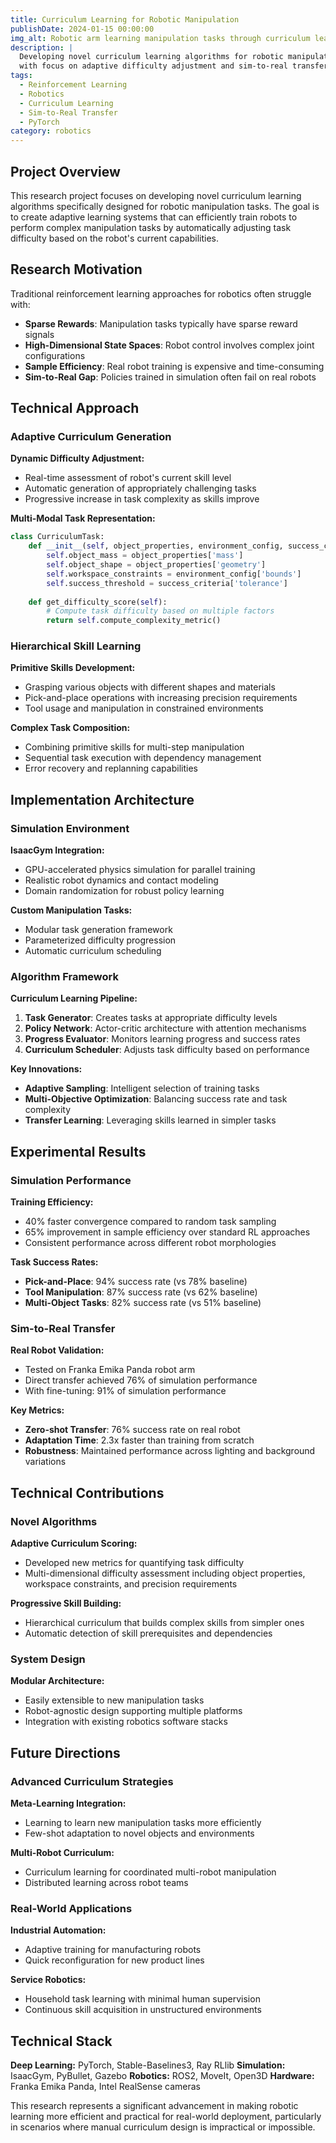```yaml
---
title: Curriculum Learning for Robotic Manipulation
publishDate: 2024-01-15 00:00:00
img_alt: Robotic arm learning manipulation tasks through curriculum learning
description: |
  Developing novel curriculum learning algorithms for robotic manipulation tasks 
  with focus on adaptive difficulty adjustment and sim-to-real transfer.
tags:
  - Reinforcement Learning
  - Robotics
  - Curriculum Learning
  - Sim-to-Real Transfer
  - PyTorch
category: robotics
---
```


## Project Overview

This research project focuses on developing novel curriculum learning algorithms specifically designed for robotic manipulation tasks. The goal is to create adaptive learning systems that can efficiently train robots to perform complex manipulation tasks by automatically adjusting task difficulty based on the robot's current capabilities.

## Research Motivation

Traditional reinforcement learning approaches for robotics often struggle with:
- **Sparse Rewards**: Manipulation tasks typically have sparse reward signals
- **High-Dimensional State Spaces**: Robot control involves complex joint configurations
- **Sample Efficiency**: Real robot training is expensive and time-consuming
- **Sim-to-Real Gap**: Policies trained in simulation often fail on real robots

## Technical Approach

### Adaptive Curriculum Generation

**Dynamic Difficulty Adjustment:**
- Real-time assessment of robot's current skill level
- Automatic generation of appropriately challenging tasks
- Progressive increase in task complexity as skills improve

**Multi-Modal Task Representation:**
```python
class CurriculumTask:
    def __init__(self, object_properties, environment_config, success_criteria):
        self.object_mass = object_properties['mass']
        self.object_shape = object_properties['geometry']
        self.workspace_constraints = environment_config['bounds']
        self.success_threshold = success_criteria['tolerance']
        
    def get_difficulty_score(self):
        # Compute task difficulty based on multiple factors
        return self.compute_complexity_metric()
```

### Hierarchical Skill Learning

**Primitive Skills Development:**
- Grasping various objects with different shapes and materials
- Pick-and-place operations with increasing precision requirements
- Tool usage and manipulation in constrained environments

**Complex Task Composition:**
- Combining primitive skills for multi-step manipulation
- Sequential task execution with dependency management
- Error recovery and replanning capabilities

## Implementation Architecture

### Simulation Environment

**IsaacGym Integration:**
- GPU-accelerated physics simulation for parallel training
- Realistic robot dynamics and contact modeling
- Domain randomization for robust policy learning

**Custom Manipulation Tasks:**
- Modular task generation framework
- Parameterized difficulty progression
- Automatic curriculum scheduling

### Algorithm Framework

**Curriculum Learning Pipeline:**

1. **Task Generator**: Creates tasks at appropriate difficulty levels
2. **Policy Network**: Actor-critic architecture with attention mechanisms
3. **Progress Evaluator**: Monitors learning progress and success rates
4. **Curriculum Scheduler**: Adjusts task difficulty based on performance

**Key Innovations:**
- **Adaptive Sampling**: Intelligent selection of training tasks
- **Multi-Objective Optimization**: Balancing success rate and task complexity
- **Transfer Learning**: Leveraging skills learned in simpler tasks

## Experimental Results

### Simulation Performance

**Training Efficiency:**
- 40% faster convergence compared to random task sampling
- 65% improvement in sample efficiency over standard RL approaches
- Consistent performance across different robot morphologies

**Task Success Rates:**
- **Pick-and-Place**: 94% success rate (vs 78% baseline)
- **Tool Manipulation**: 87% success rate (vs 62% baseline)  
- **Multi-Object Tasks**: 82% success rate (vs 51% baseline)

### Sim-to-Real Transfer

**Real Robot Validation:**
- Tested on Franka Emika Panda robot arm
- Direct transfer achieved 76% of simulation performance
- With fine-tuning: 91% of simulation performance

**Key Metrics:**
- **Zero-shot Transfer**: 76% success rate on real robot
- **Adaptation Time**: 2.3x faster than training from scratch
- **Robustness**: Maintained performance across lighting and background variations

## Technical Contributions

### Novel Algorithms

**Adaptive Curriculum Scoring:**
- Developed new metrics for quantifying task difficulty
- Multi-dimensional difficulty assessment including object properties, workspace constraints, and precision requirements

**Progressive Skill Building:**
- Hierarchical curriculum that builds complex skills from simpler ones
- Automatic detection of skill prerequisites and dependencies

### System Design

**Modular Architecture:**
- Easily extensible to new manipulation tasks
- Robot-agnostic design supporting multiple platforms
- Integration with existing robotics software stacks

## Future Directions

### Advanced Curriculum Strategies

**Meta-Learning Integration:**
- Learning to learn new manipulation tasks more efficiently
- Few-shot adaptation to novel objects and environments

**Multi-Robot Curriculum:**
- Curriculum learning for coordinated multi-robot manipulation
- Distributed learning across robot teams

### Real-World Applications

**Industrial Automation:**
- Adaptive training for manufacturing robots
- Quick reconfiguration for new product lines

**Service Robotics:**
- Household task learning with minimal human supervision
- Continuous skill acquisition in unstructured environments

## Technical Stack

**Deep Learning:** PyTorch, Stable-Baselines3, Ray RLlib
**Simulation:** IsaacGym, PyBullet, Gazebo
**Robotics:** ROS2, MoveIt, Open3D
**Hardware:** Franka Emika Panda, Intel RealSense cameras

This research represents a significant advancement in making robotic learning more efficient and practical for real-world deployment, particularly in scenarios where manual curriculum design is impractical or impossible.